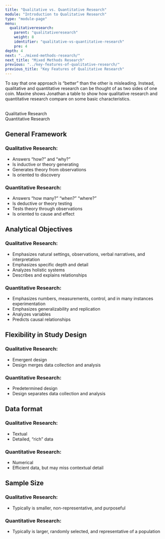 ```yaml
---
title: "Qualitative vs. Quantitative Research"
module: "Introduction to Qualitative Research"
type: "module-page"
menu:
  qualitativeresearch:
    parent: "qualitativeresearch"
    weight: 8
    identifier: "qualitative-vs-quantitative-research"
    pre: 4
depth: 4
next: "../mixed-methods-research/"
next_title: "Mixed Methods Research"
previous: "../key-features-of-qualitative-research/"
previous_title: "Key Features of Qualitative Research"
---
```


To say that one approach is “better” than the other is misleading. Instead, qualitative and quantitative research can be thought of as two sides of one coin. Maxine shows Jonathan a table to show how qualitative research and quantitative research compare on some basic characteristics.

<div class="row table-layout-display col-header d-none d-md-flex" aria-hidden="true">
    <div class="col-12 col-md-2">
        &nbsp
    </div>
    <div class="col-12 col-md-5">
        Qualitative Research
    </div>
    <div class="col-12 col-md-5">
        Quantitative Research
    </div>
</div>
<div class="row table-layout-display mb-5 mb-md-0" aria-label="Route of HIV transmission">
    <div class="col-12 col-md-2 th2">
        <h2>General Framework</h2>
    </div>
    <div class="col-12 col-md-5">
        <h3 class="d-block d-md-none" aria-hidden="false">Qualitative Research:</h3>
        <ul class="pl-3 py-2 m-0">
            <li>Answers “how?” and “why?”</li>
            <li>Is inductive or theory generating</li>
            <li>Generates theory from observations</li>
            <li>Is oriented to discovery</li>
        </ul>        
    </div>
    <div class="col-12 col-md-5">
        <h3 class="d-block d-md-none" aria-hidden="false">Quantitative Research:</h3>
        <ul class="pl-3 py-2 m-0">
            <li>Answers “how many?” “when?” “where?” </li>
            <li>Is deductive or theory testing</li>
            <li>Tests theory through observations</li>
            <li>Is oriented to cause and effect</li>
        </ul>
    </div>
</div>
<div class="row table-layout-display mb-5 mb-md-0" aria-label="Types of medication">
    <div class="col-12 col-md-2 th2">
        <h2>
        Analytical Objectives
        </h2>
    </div>
    <div class="col-12 col-md-5">
        <h3 class="d-block d-md-none" aria-hidden="false">Qualitative Research:</h3>
        <ul class="pl-3 py-2 m-0">
            <li>Emphasizes natural settings, observations, verbal narratives, and interpretation</li>
            <li>Emphasizes specific depth and detail</li>
            <li>Analyzes holistic systems</li>
            <li>Describes and explains relationships</li>
        </ul>       
    </div>
    <div class="col-12 col-md-5">
        <h3 class="d-block d-md-none" aria-hidden="false">Quantitative Research:</h3>
        <ul class="pl-3 py-2 m-0">
            <li>Emphasizes numbers, measurements, control, and in many instances experimentation</li>
            <li>Emphasizes generalizability and replication</li>
            <li>Analyzes variables</li>
            <li>Predicts causal relationships</li>
        </ul>       
    </div>
</div>
<div class="row table-layout-display mb-5 mb-md-0" aria-label="Types of medication">
    <div class="col-12 col-md-2 th2">
        <h2>
        Flexibility in Study Design
        </h2>
    </div>
    <div class="col-12 col-md-5">
        <h3 class="d-block d-md-none" aria-hidden="false">Qualitative Research:</h3>
        <ul class="pl-3 py-2 m-0">
            <li>Emergent design</li>
            <li>Design merges data collection and analysis</li>
        </ul>       
    </div>
    <div class="col-12 col-md-5">
        <h3 class="d-block d-md-none" aria-hidden="false">Quantitative Research:</h3>
        <ul class="pl-3 py-2 m-0">
            <li>Predetermined design</li>
            <li>Design separates data collection and analysis</li>
        </ul>       
    </div>
</div>
<div class="row table-layout-display mb-5 mb-md-0" aria-label="Types of medication">
    <div class="col-12 col-md-2 th2">
        <h2>
        Data format
        </h2>
    </div>
    <div class="col-12 col-md-5">
        <h3 class="d-block d-md-none" aria-hidden="false">Qualitative Research:</h3>
        <ul class="pl-3 py-2 m-0">
            <li>Textual</li>
            <li>Detailed, “rich” data</li>
        </ul>       
    </div>
    <div class="col-12 col-md-5">
        <h3 class="d-block d-md-none" aria-hidden="false">Quantitative Research:</h3>
        <ul class="pl-3 py-2 m-0">
            <li>Numerical</li>
            <li>Efficient data, but may miss contextual detail</li>
        </ul>       
    </div>
</div>
<div class="row table-layout-display mb-5 mb-md-0" aria-label="Types of medication">
    <div class="col-12 col-md-2 th2">
        <h2>
        Sample Size
        </h2>
    </div>
    <div class="col-12 col-md-5">
        <h3 class="d-block d-md-none" aria-hidden="false">Qualitative Research:</h3>
        <ul class="pl-3 py-2 m-0">
        <li>Typically is smaller, non-representative, and purposeful</li>
        </ul>       
    </div>
    <div class="col-12 col-md-5">
        <h3 class="d-block d-md-none" aria-hidden="false">Quantitative Research:</h3>
        <ul class="pl-3 py-2 m-0">
        <li>Typically is larger, randomly selected, and representative of a population</li>
        </ul>       
    </div>
</div>
